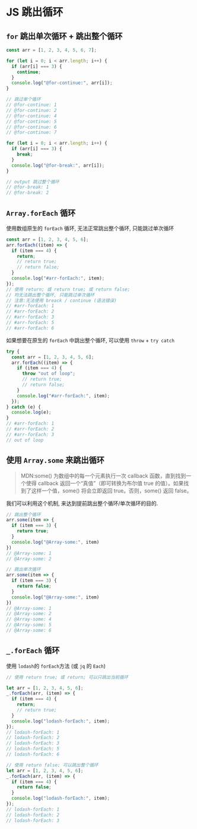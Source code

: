 # JS 跳出循环

## `for` 跳出单次循环 + 跳出整个循环

```js
const arr = [1, 2, 3, 4, 5, 6, 7];

for (let i = 0; i < arr.length; i++) {
  if (arr[i] === 3) {
    continue;
  }
  console.log("@for-continue:", arr[i]);
}

// 跳过单个循环
// @for-continue: 1
// @for-continue: 2
// @for-continue: 4
// @for-continue: 5
// @for-continue: 6
// @for-continue: 7

for (let i = 0; i < arr.length; i++) {
  if (arr[i] === 3) {
    break;
  }
  console.log("@for-break:", arr[i]);
}

// output 跳过整个循环
// @for-break: 1
// @for-break: 2
```

## `Array.forEach` 循环

使用数组原生的 `forEach` 循环, 无法正常跳出整个循环, 只能跳过单次循环

```js
const arr = [1, 2, 3, 4, 5, 6];
arr.forEach((item) => {
  if (item === 4) {
    return;
    // return true;
    // return false;
  }
  console.log("#arr-forEach:", item);
});
// 使用 return; 或 return true; 或 return false;
// 均无法跳出整个循环, 只能跳过单次循环
// 注意:无法使用 breack / continue (语法错误)
// #arr-forEach: 1
// #arr-forEach: 2
// #arr-forEach: 3
// #arr-forEach: 5
// #arr-forEach: 6
```

如果想要在原生的 `forEach` 中跳出整个循环, 可以使用 `throw` + `try catch`

```js
try {
  const arr = [1, 2, 3, 4, 5, 6];
  arr.forEach((item) => {
    if (item === 4) {
      throw "out of loop";
      // return true;
      // return false;
    }
    console.log("#arr-forEach:", item);
  });
} catch (e) {
  console.log(e);
}
// #arr-forEach: 1
// #arr-forEach: 2
// #arr-forEach: 3
// out of loop
```

## 使用 `Array.some` 来跳出循环
>MDN:some() 为数组中的每一个元素执行一次 callback 函数，直到找到一个使得 callback 返回一个“真值”（即可转换为布尔值 true 的值）。如果找到了这样一个值，some() 将会立即返回 true。否则，some() 返回 false。

我们可以利用这个机制, 来达到提前跳出整个循环/单次循环的目的.
```js
// 跳出整个循环
arr.some(item => {
  if (item === 3) {
    return true;
  }
  console.log("@Array-some:", item)
})
// @Array-some: 1
// @Array-some: 2

// 跳出单次循环
arr.some(item => {
  if (item === 3) {
    return false;
  }
  console.log("@Array-some:", item)
})
// @Array-some: 1
// @Array-some: 2
// @Array-some: 4
// @Array-some: 5
// @Array-some: 6
```


## `_.forEach` 循环

使用 `lodash`的 `forEach`方法 (或 `jq` 的 `Each`)

```js
// 使用 return true; 或 return; 可以只跳出当前循环

let arr = [1, 2, 3, 4, 5, 6];
_.forEach(arr, (item) => {
  if (item === 4) {
    return;
    // return true;
  }
  console.log("lodash-forEach:", item);
});
// lodash-forEach: 1
// lodash-forEach: 2
// lodash-forEach: 3
// lodash-forEach: 5
// lodash-forEach: 6

// 使用 return false; 可以跳出整个循环
let arr = [1, 2, 3, 4, 5, 6];
_.forEach(arr, (item) => {
  if (item === 4) {
    return false;
  }
  console.log("lodash-forEach:", item);
});
// lodash-forEach: 1
// lodash-forEach: 2
// lodash-forEach: 3
```
